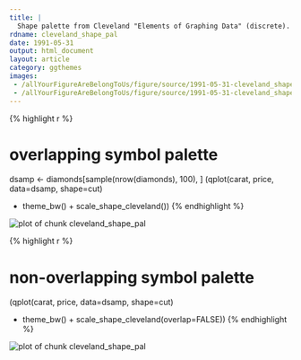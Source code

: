 ```yaml
---
title: |
  Shape palette from Cleveland "Elements of Graphing Data" (discrete).
rdname: cleveland_shape_pal
date: 1991-05-31
output: html_document
layout: article
category: ggthemes
images:
 - /allYourFigureAreBelongToUs/figure/source/1991-05-31-cleveland_shape_pal/cleveland_shape_pal-1.png
 - /allYourFigureAreBelongToUs/figure/source/1991-05-31-cleveland_shape_pal/cleveland_shape_pal-2.png
---
```





{% highlight r %}
# overlapping symbol palette
dsamp <- diamonds[sample(nrow(diamonds), 100), ]
(qplot(carat, price, data=dsamp, shape=cut)
+ theme_bw() + scale_shape_cleveland())
{% endhighlight %}

![plot of chunk cleveland_shape_pal](/allYourFigureAreBelongToUs/figure/source/1991-05-31-cleveland_shape_pal/cleveland_shape_pal-1.png) 

{% highlight r %}
# non-overlapping symbol palette
(qplot(carat, price, data=dsamp, shape=cut)
+ theme_bw() + scale_shape_cleveland(overlap=FALSE))
{% endhighlight %}

![plot of chunk cleveland_shape_pal](/allYourFigureAreBelongToUs/figure/source/1991-05-31-cleveland_shape_pal/cleveland_shape_pal-2.png) 